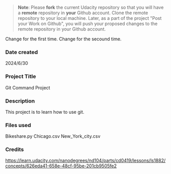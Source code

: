 >**Note**: Please **fork** the current Udacity repository so that you will have a **remote** repository in **your** Github account. Clone the remote repository to your local machine. Later, as a part of the project "Post your Work on Github", you will push your proposed changes to the remote repository in your Github account.

Change for the first time.
Change for the secound time.

### Date created
2024/6/30

### Project Title
Git Command Project

### Description
This project is to learn how to use git.

### Files used
Bikeshare.py Chicago.csv New_York_city.csv

### Credits
https://learn.udacity.com/nanodegrees/nd104/parts/cd0419/lessons/ls1882/concepts/626eda41-658e-48cf-95be-201cb9505fe2
